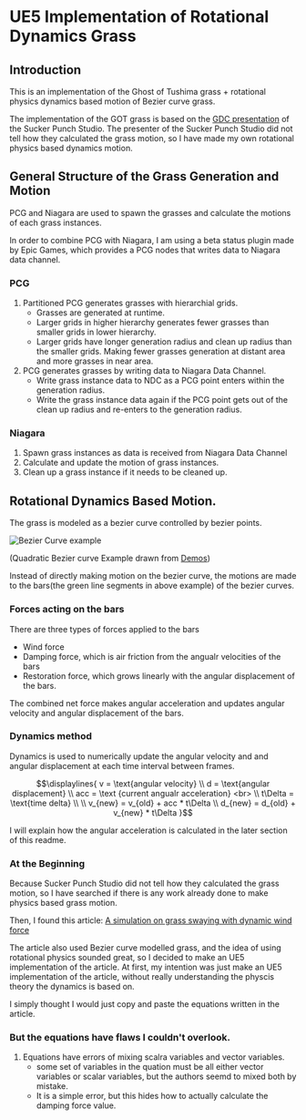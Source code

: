 # UE5 Implementation of Rotational Dynamics Grass 

## Introduction

This is an implementation of the Ghost of Tushima grass + rotational physics dynamics based motion of Bezier curve grass.

The implementation of the GOT grass is based on the [GDC presentation](https://www.youtube.com/watch?v=Ibe1JBF5i5Y) of the Sucker Punch Studio.
The presenter of the Sucker Punch Studio did not tell how they calculated the grass motion, so I have made my own rotational physics based dynamics motion.


## General Structure of the Grass Generation and Motion

PCG and Niagara are used to spawn the grasses and calculate the motions of each grass instances.

In order to combine PCG with Niagara, I am using a beta status plugin made by Epic Games, which provides a PCG nodes that writes data to Niagara data channel.
  
### PCG
1. Partitioned PCG generates grasses with hierarchial grids.
    - Grasses are generated at runtime.
    - Larger grids in higher hierarchy generates fewer grasses than smaller grids in lower hierarchy. 
    - Larger grids have longer generation radius and clean up radius than the smaller grids. Making fewer grasses generation at distant area and more grasses in near area.
2. PCG generates grasses by writing data to Niagara Data Channel.
    - Write grass instance data to NDC as a PCG point enters within the generation radius.
    - Write the grass instance data again if the PCG point gets out of the clean up radius and re-enters to the generation radius.
   

### Niagara
1. Spawn grass instances as data is received from Niagara Data Channel
2. Calculate and update the motion of grass instances.
3. Clean up a grass instance if it needs to be cleaned up.

## Rotational Dynamics Based Motion.

The grass is modeled as a bezier curve controlled by bezier points. 

![Bezier Curve example](./Resources/bezier_curve_example.png "An example of Bezier Curve")

(Quadratic Bezier curve Example drawn from [Demos](https://www.desmos.com/))

Instead of directly making motion on the bezier curve, the motions are made to the bars(the green line segments in above example) of the bezier curves.

### Forces acting on the bars

There are three types of forces applied to the bars

- Wind force
- Damping force, which is air friction from the angualr velocities of the bars
- Restoration force, which grows linearly with the angular displacement of the bars.

The combined net force makes angular acceleration and updates angular velocity and angular displacement of the bars.

### Dynamics method
Dynamics is used to numerically update the angular velocity and and angular displacement at each time interval between frames.

```math
\displaylines{
v = \text{angular velocity}
\\
d = \text{angular displacement}
\\
acc = \text {current angualr acceleration}
<br>
\\
t\Delta = \text{time delta}
\\
\\
v_{new} = v_{old} + acc * t\Delta
\\
d_{new} = d_{old} + v_{new} * t\Delta
}
```

I will explain how the angular acceleration is calculated in the later section of this readme.

### At the Beginning
Because Sucker Punch Studio did not tell how they calculated the grass motion, so I have searched if there is any work already done to make physics based grass motion.

Then, I found this article: [A simulation on grass swaying with dynamic wind force](https://link.springer.com/article/10.1007/s00371-016-1263-7)

The article also used Bezier curve modelled grass, and the idea of using rotational physics sounded great, so I decided to make an UE5 implementation of the article. 
At first, my intention was just make an UE5 implementation of the article, without really understanding the physcis theory the dynamics is based on. 

I simply thought I would just copy and paste the equations written in the article.

### But the equations have flaws I couldn't overlook.

1. Equations have errors of mixing scalra variables and vector variables.
    - some set of variables in the quation must be all either vector variables or scalar variables, but the authors seemd to mixed both by mistake.
    - It is a simple error, but this hides how to actually calculate the damping force value.
